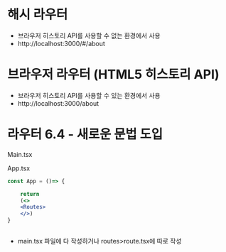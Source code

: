 # 해시 라우터

- 브라우저 히스토리 API를 사용할 수 없는 환경에서 사용
- http://localhost:3000/#/about

# 브라우저 라우터 (HTML5 히스토리 API)

- 브라우저 히스토리 API를 사용할 수 있는 환경에서 사용
- http://localhost:3000/about

# 라우터 6.4 - 새로운 문법 도입

Main.tsx

App.tsx

```jsx
const App = ()=> {

    return
    (<>
    <Routes>
    </>)
}
```

```jsx

```

- main.tsx 파일에 다 작성하거나 routes>route.tsx에 따로 작성
